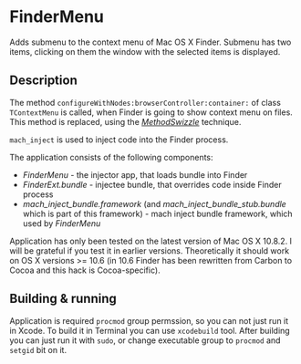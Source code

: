 # FinderMenu

Adds submenu to the context menu of Mac OS X Finder. Submenu has two items, clicking on them the window with the selected items is displayed.

## Description

The method `configureWithNodes:browserController:container:` of class `TContextMenu` is called, when Finder is going to show context menu on files. This method is replaced, using the [*MethodSwizzle*](http://www.mikeash.com/pyblog/friday-qa-2010-01-29-method-replacement-for-fun-and-profit.html) technique.

`mach_inject` is used to inject code into the Finder process.

The application consists of the following components:

* *FinderMenu* - the injector app, that loads bundle into Finder
* *FinderExt.bundle* - injectee bundle, that overrides code inside Finder process
* *mach_inject_bundle.framework* (and *mach_inject_bundle_stub.bundle* which is part of this framework) - mach inject bundle framework, which used by *FinderMenu*

Application has only been tested on the latest version of Mac OS X 10.8.2. I will be grateful if you test it in earlier versions. Theoretically it should work on OS X versions >= 10.6 (in 10.6 Finder has been rewritten from Carbon to Cocoa and this hack is Cocoa-specific).

## Building & running

Application is required `procmod` group permssion, so you can not just run it in Xcode. To build it in Terminal you can use `xcodebuild` tool. After building you can just run it with `sudo`, or change executable group to `procmod` and `setgid` bit on it.
